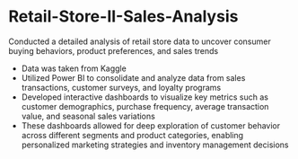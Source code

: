 # Retail-Store-II-Sales-Analysis
Conducted a detailed analysis of retail store data to uncover consumer buying behaviors, product preferences, and sales trends

* Data was taken from Kaggle
* Utilized Power BI to consolidate and analyze data from sales transactions, customer surveys, and loyalty programs
* Developed interactive dashboards to visualize key metrics such as customer demographics, purchase frequency, average transaction value, and seasonal sales variations
* These dashboards allowed for deep exploration of customer behavior across different segments and product categories, enabling personalized marketing strategies and inventory management decisions
